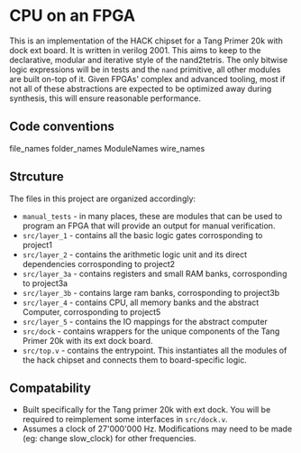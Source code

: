 # CPU on an FPGA
This is an implementation of the HACK chipset for a Tang Primer 20k with dock ext board. It is written in verilog 2001.
This aims to keep to the declarative, modular and iterative style of the nand2tetris. The only bitwise logic expressions will be in tests and the `nand` primitive, all other modules are built on-top of it. Given FPGAs' complex and advanced tooling, most if not all of these abstractions are expected to be optimized away during synthesis, this will ensure reasonable performance.

## Code conventions
file_names
folder_names
ModuleNames
wire_names


## Strcuture
The files in this project are organized accordingly:

- `manual_tests` - in many places, these are modules that can be used to program an FPGA that will provide an output for manual verification.
- `src/layer_1` - contains all the basic logic gates corrosponding to project1
- `src/layer_2` - contains the arithmetic logic unit and its direct dependencies corrosponding to project2
- `src/layer_3a` - contains registers and small RAM banks, corrosponding to project3a
- `src/layer_3b` - contains large ram banks, corrosponding to project3b
- `src/layer_4` - contains CPU, all memory banks and the abstract Computer, corrosponding to project5
- `src/layer_5` - contains the IO mappings for the abstract computer
- `src/dock` - contains wrappers for the unique components of the Tang Primer 20k with its ext dock board.
- `src/top.v` - contains the entrypoint. This instantiates all the modules of the hack chipset and connects them to board-specific logic.

## Compatability
- Built specifically for the Tang primer 20k with ext dock. You will be required to reimplement some interfaces in `src/dock.v`.
- Assumes a clock of 27'000'000 Hz. Modifications may need to be made (eg: change slow_clock) for other frequencies. 